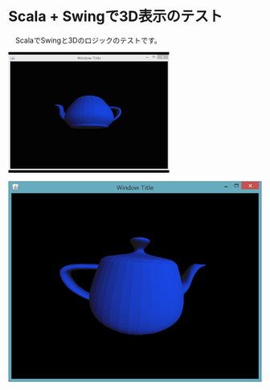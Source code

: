 # Scala + Swingで3D表示のテスト

　ScalaでSwingと3Dのロジックのテストです。

![動画](/resources/Video_2015-02-01_100051.gif)

![静止画](/resources/2015-02-01_095951.png)
